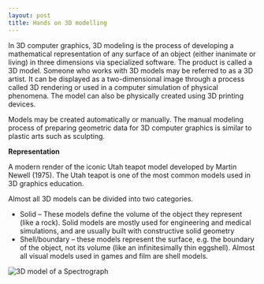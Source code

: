 ```yaml
---
layout: post
title: Hands on 3D modelling
---
```


In 3D computer graphics, 3D modeling is the process of developing a mathematical representation of any surface of an object (either inanimate or living) in three dimensions via specialized software. The product is called a 3D model. Someone who works with 3D models may be referred to as a 3D artist. It can be displayed as a two-dimensional image through a process called 3D rendering or used in a computer simulation of physical phenomena. The model can also be physically created using 3D printing devices.

Models may be created automatically or manually. The manual modeling process of preparing geometric data for 3D computer graphics is similar to plastic arts such as sculpting.

**Representation**

A modern render of the iconic Utah teapot model developed by Martin Newell (1975). The Utah teapot is one of the most common models used in 3D graphics education.

Almost all 3D models can be divided into two categories.

- Solid – These models define the volume of the object they represent (like a rock). Solid models are mostly used for engineering and medical simulations, and are usually built with constructive solid geometry
- Shell/boundary – these models represent the surface, e.g. the boundary of the object, not its volume (like an infinitesimally thin eggshell). Almost all visual models used in games and film are shell models.


![3D model of a Spectrograph ]({{site.baseurl}}/https://upload.wikimedia.org/wikipedia/commons/thumb/d/d2/An_early_concept_design_of_the_ERIS_instrument.jpg/220px-An_early_concept_design_of_the_ERIS_instrument.jpg)
